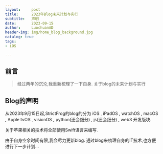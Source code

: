 ```yaml
---
layout:     post
title:      2023年Blog未来计划与实行
subtitle:   声明
date:       2023-09-15
author:     LuochuanAD
header-img: img/home_blog_background.jpg
catalog: true
tags:
- iOS 

---
```


## 前言

>经过两年的沉沦,我重新梳理了一下自身. 关于blog的未来计划与实行


## Blog的声明

从2023年9月15日起,StrictFrog的blog的分为 iOS , iPadOS , watchOS , macOS , Apple tvOS , visionOS , python(还会细分) , js(还会细分) , web3 开发版块.

关于苹果相关的技术将全部使用Swift语言来编写.

由于自身空余时间有限,我会尽力更新blog. 通过blog来梳理自身的IT技术,也方便进行下一步计划... 

